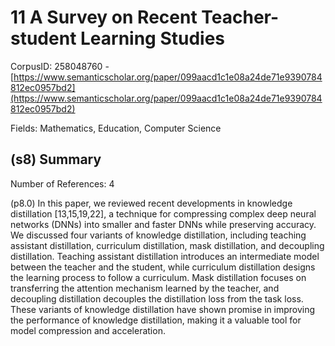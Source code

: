 # 11 A Survey on Recent Teacher-student Learning Studies

CorpusID: 258048760 - [https://www.semanticscholar.org/paper/099aacd1c1e08a24de71e9390784812ec0957bd2](https://www.semanticscholar.org/paper/099aacd1c1e08a24de71e9390784812ec0957bd2)

Fields: Mathematics, Education, Computer Science

## (s8) Summary
Number of References: 4

(p8.0) In this paper, we reviewed recent developments in knowledge distillation [13,15,19,22], a technique for compressing complex deep neural networks (DNNs) into smaller and faster DNNs while preserving accuracy. We discussed four variants of knowledge distillation, including teaching assistant distillation, curriculum distillation, mask distillation, and decoupling distillation. Teaching assistant distillation introduces an intermediate model between the teacher and the student, while curriculum distillation designs the learning process to follow a curriculum. Mask distillation focuses on transferring the attention mechanism learned by the teacher, and decoupling distillation decouples the distillation loss from the task loss. These variants of knowledge distillation have shown promise in improving the performance of knowledge distillation, making it a valuable tool for model compression and acceleration.
